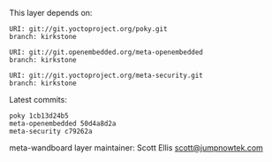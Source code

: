 This layer depends on:

    URI: git://git.yoctoproject.org/poky.git
    branch: kirkstone

    URI: git://git.openembedded.org/meta-openembedded
    branch: kirkstone

    URI: git://git.yoctoproject.org/meta-security.git
    branch: kirkstone

Latest commits:

    poky 1cb13d24b5
    meta-openembedded 50d4a8d2a
    meta-security c79262a

meta-wandboard layer maintainer: Scott Ellis <scott@jumpnowtek.com>
